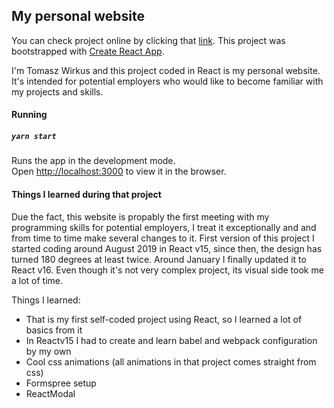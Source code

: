 ## My personal website

You can check project online by clicking that [link](https://tomasz-wirkus.herokuapp.com/).
This project was bootstrapped with [Create React App](https://github.com/facebook/create-react-app).

I'm Tomasz Wirkus and this project coded in React is my personal website. It's intended for potential employers who would like to become familiar with my projects and skills.

#### Running

##### `yarn start`

Runs the app in the development mode.<br />
Open [http://localhost:3000](http://localhost:3000) to view it in the browser.

#### Things I learned during that project

Due the fact, this website is propably the first meeting with my programming skills for potential employers, I treat it exceptionally and and from time to time make several changes to it. First version of this project I started coding around August 2019 in React v15, since then, the design has turned 180 degrees at least twice. Around January I finally updated it to React v16. Even though it's not very complex project, its visual side took me a lot of time.

Things I learned:

- That is my first self-coded project using React, so I learned a lot of basics from it
- In Reactv15 I had to create and learn babel and webpack configuration by my own
- Cool css animations (all animations in that project comes straight from css)
- Formspree setup
- ReactModal
